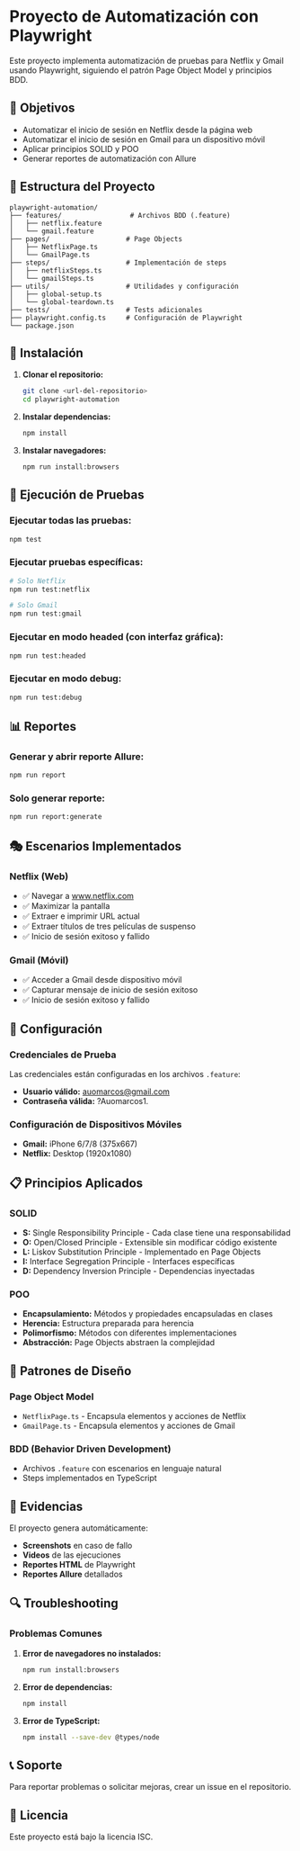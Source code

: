 # Proyecto de Automatización con Playwright

Este proyecto implementa automatización de pruebas para Netflix y Gmail usando Playwright, siguiendo el patrón Page Object Model y principios BDD.

## 🎯 Objetivos

- Automatizar el inicio de sesión en Netflix desde la página web
- Automatizar el inicio de sesión en Gmail para un dispositivo móvil
- Aplicar principios SOLID y POO
- Generar reportes de automatización con Allure

## 📁 Estructura del Proyecto

```
playwright-automation/
├── features/                 # Archivos BDD (.feature)
│   ├── netflix.feature
│   └── gmail.feature
├── pages/                   # Page Objects
│   ├── NetflixPage.ts
│   └── GmailPage.ts
├── steps/                   # Implementación de steps
│   ├── netflixSteps.ts
│   └── gmailSteps.ts
├── utils/                   # Utilidades y configuración
│   ├── global-setup.ts
│   └── global-teardown.ts
├── tests/                   # Tests adicionales
├── playwright.config.ts     # Configuración de Playwright
└── package.json
```

## 🚀 Instalación

1. **Clonar el repositorio:**
   ```bash
   git clone <url-del-repositorio>
   cd playwright-automation
   ```

2. **Instalar dependencias:**
   ```bash
   npm install
   ```

3. **Instalar navegadores:**
   ```bash
   npm run install:browsers
   ```

## 🧪 Ejecución de Pruebas

### Ejecutar todas las pruebas:
```bash
npm test
```

### Ejecutar pruebas específicas:
```bash
# Solo Netflix
npm run test:netflix

# Solo Gmail
npm run test:gmail
```

### Ejecutar en modo headed (con interfaz gráfica):
```bash
npm run test:headed
```

### Ejecutar en modo debug:
```bash
npm run test:debug
```

## 📊 Reportes

### Generar y abrir reporte Allure:
```bash
npm run report
```

### Solo generar reporte:
```bash
npm run report:generate
```

## 🎭 Escenarios Implementados

### Netflix (Web)
- ✅ Navegar a www.netflix.com
- ✅ Maximizar la pantalla
- ✅ Extraer e imprimir URL actual
- ✅ Extraer títulos de tres películas de suspenso
- ✅ Inicio de sesión exitoso y fallido

### Gmail (Móvil)
- ✅ Acceder a Gmail desde dispositivo móvil
- ✅ Capturar mensaje de inicio de sesión exitoso
- ✅ Inicio de sesión exitoso y fallido

## 🔧 Configuración

### Credenciales de Prueba
Las credenciales están configuradas en los archivos `.feature`:
- **Usuario válido:** auomarcos@gmail.com
- **Contraseña válida:** ?Auomarcos1.

### Configuración de Dispositivos Móviles
- **Gmail:** iPhone 6/7/8 (375x667)
- **Netflix:** Desktop (1920x1080)

## 📋 Principios Aplicados

### SOLID
- **S:** Single Responsibility Principle - Cada clase tiene una responsabilidad
- **O:** Open/Closed Principle - Extensible sin modificar código existente
- **L:** Liskov Substitution Principle - Implementado en Page Objects
- **I:** Interface Segregation Principle - Interfaces específicas
- **D:** Dependency Inversion Principle - Dependencias inyectadas

### POO
- **Encapsulamiento:** Métodos y propiedades encapsuladas en clases
- **Herencia:** Estructura preparada para herencia
- **Polimorfismo:** Métodos con diferentes implementaciones
- **Abstracción:** Page Objects abstraen la complejidad

## 🎨 Patrones de Diseño

### Page Object Model
- `NetflixPage.ts` - Encapsula elementos y acciones de Netflix
- `GmailPage.ts` - Encapsula elementos y acciones de Gmail

### BDD (Behavior Driven Development)
- Archivos `.feature` con escenarios en lenguaje natural
- Steps implementados en TypeScript

## 📸 Evidencias

El proyecto genera automáticamente:
- **Screenshots** en caso de fallo
- **Videos** de las ejecuciones
- **Reportes HTML** de Playwright
- **Reportes Allure** detallados

## 🔍 Troubleshooting

### Problemas Comunes

1. **Error de navegadores no instalados:**
   ```bash
   npm run install:browsers
   ```

2. **Error de dependencias:**
   ```bash
   npm install
   ```

3. **Error de TypeScript:**
   ```bash
   npm install --save-dev @types/node
   ```

## 📞 Soporte

Para reportar problemas o solicitar mejoras, crear un issue en el repositorio.

## 📄 Licencia

Este proyecto está bajo la licencia ISC. 